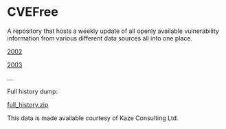 # CVEFree
A repository that hosts a weekly update of all openly available vulnerability information from various different data sources all into one place.

[2002](https://harri-renney-kaze.github.io/CVEFree/2002)

[2003](https://harri-renney-kaze.github.io/CVEFree/2003)

...

Full history dump:

[full_history.zip](https://harri-renney-kaze.github.io/CVEFree/full_history.zip)

This data is made available courtesy of Kaze Consulting Ltd.
